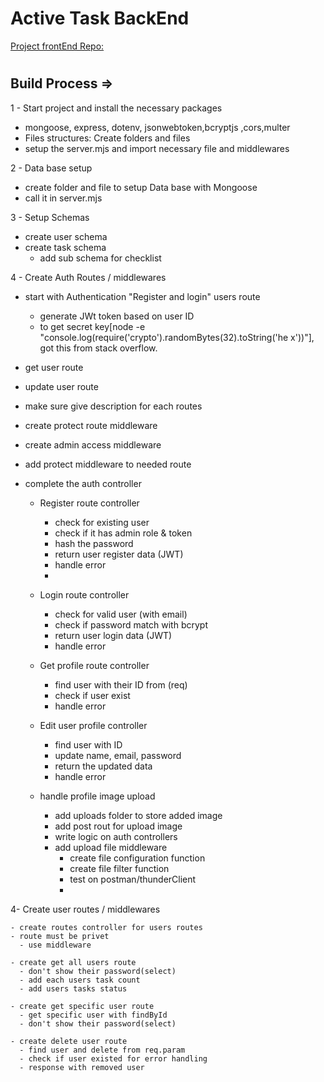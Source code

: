 # Active Task BackEnd

[Project frontEnd Repo:](https://github.com/1001hadi/activeTasks-FE)

#

## Build Process =>

1 - Start project and install the necessary packages

- mongoose, express, dotenv, jsonwebtoken,bcryptjs ,cors,multer
- Files structures: Create folders and files
- setup the server.mjs and import necessary file and middlewares

2 - Data base setup

- create folder and file to setup Data base with Mongoose
- call it in server.mjs

3 - Setup Schemas

- create user schema
- create task schema
  - add sub schema for checklist

4 - Create Auth Routes / middlewares

- start with Authentication "Register and login" users route
  - generate JWt token based on user ID
  - to get secret key[node -e "console.log(require('crypto').randomBytes(32).toString('he
    x'))"], got this from stack overflow.
- get user route
- update user route
- make sure give description for each routes
- create protect route middleware
- create admin access middleware
- add protect middleware to needed route
- complete the auth controller

  - Register route controller
    - check for existing user
    - check if it has admin role & token
    - hash the password
    - return user register data (JWT)
    - handle error
    -
  - Login route controller

    - check for valid user (with email)
    - check if password match with bcrypt
    - return user login data (JWT)
    - handle error

  - Get profile route controller

    - find user with their ID from (req)
    - check if user exist
    - handle error

  - Edit user profile controller

    - find user with ID
    - update name, email, password
    - return the updated data
    - handle error

  - handle profile image upload
    - add uploads folder to store added image
    - add post rout for upload image
    - write logic on auth controllers
    - add upload file middleware
      - create file configuration function
      - create file filter function
      - test on postman/thunderClient
      -

4- Create user routes / middlewares

    - create routes controller for users routes
    - route must be privet
      - use middleware

    - create get all users route
      - don't show their password(select)
      - add each users task count
      - add users tasks status

    - create get specific user route
      - get specific user with findById
      - don't show their password(select)

    - create delete user route
      - find user and delete from req.param
      - check if user existed for error handling
      - response with removed user
